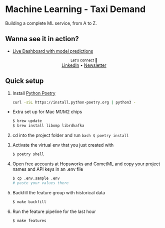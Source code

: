 # Machine Learning - Taxi Demand

Building a complete ML service, from A to Z.

## Wanna see it in action?

- [Live Dashboard with model predictions](https://xxxxxx.streamlit.app/)

<div align="center">
    <sub>Let's connect 🤗</sub>
    <br />
    <a href="www.linkedin.com/in/flaviasouzasantos">LinkedIn</a> •
    <a href="https://.substack.com/">Newsletter</a>
<br />
</div>

## Quick setup

1. Install [Python Poetry](https://python-poetry.org/)
    ```bash
    curl -sSL https://install.python-poetry.org | python3 -
    ```
  - Extra set up for Mac M1/M2 chips

    ```bash
    $ brew update
    $ brew install libomp librdkafka

2. cd into the project folder and run
        ```bash
        $ poetry install
        ```

3. Activate the virtual env that you just created with
    ```bash
    $ poetry shell
    ```

3. Open free accounts at Hopsworks and CometML and copy your project names and API keys in an .env file
    ```bash
    $ cp .env.sample .env
    # paste your values there
    ```

4. Backfill the feature group with historical data
    ```bash
    $ make backfill
    ```

5. Run the feature pipeline for the last hour
    ```bash
    $ make features
    ```



